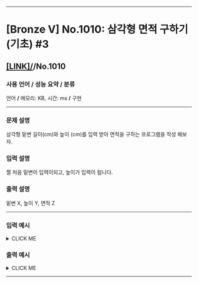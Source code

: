 <hr>

# [Bronze V] No.1010: 삼각형 면적 구하기 (기초) #3 

## [[LINK]/](http://ascode.org/problem.php?id=1010)/No.1010 

### 사용 언어 / 성능 요약 / 분류 

언어 **/** 메모리:  KB, 시간:  ms **/** 구현 <br>

<hr>

### 문제 설명 

삼각형 밑변 길이(cm)와 높이 (cm)를 입력 받아 면적을 구하는 프로그램을 작성 해보자. <br>

### 입력 설명 

젤 처음 밑변이 입력이되고, 높이가 입력이 됩니다. <br>

### 출력 설명 

밑변 X, 높이 Y, 면적 Z <br>

<hr>

### 입력 예시

<details><summary>CLICK ME</summary>
<pre>
<strong>25 14</strong>
</pre>
</details>

### 출력 예시

<details><summary>CLICK ME</summary>
<pre>
<strong>25, 14, 175</strong>
</pre>
</details>

<hr>
